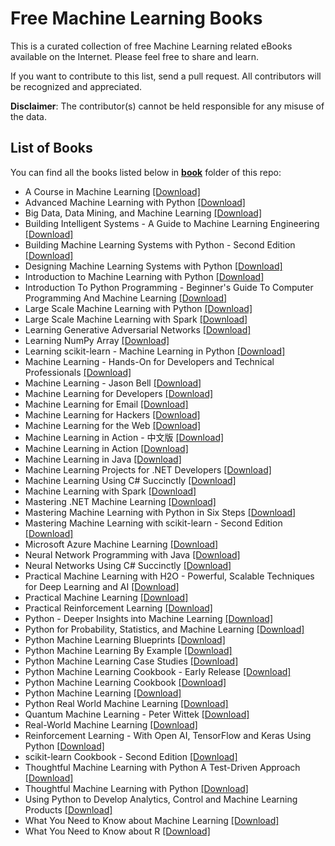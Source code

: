 # Free Machine Learning Books

This is a curated collection of free Machine Learning related eBooks available on the Internet. Please feel free to share and learn.


If you want to contribute to this list, send a pull request. All contributors will be recognized and appreciated.

**Disclaimer**: The contributor(s) cannot be held responsible for any misuse of the data.

## List of Books

You can find all the books listed below in [**book**](/book) folder of this repo:

* A Course in Machine Learning [[Download]](/book/A%20Course%20in%20Machine%20Learning.pdf)
* Advanced Machine Learning with Python [[Download]](/book/Advanced%20Machine%20Learning%20with%20Python.pdf)
* Big Data, Data Mining, and Machine Learning [[Download]](/book/Big%20Data%2C%20Data%20Mining%2C%20and%20Machine%20Learning.epub)
* Building Intelligent Systems - A Guide to Machine Learning Engineering [[Download]](/book/Building%20Intelligent%20Systems%20-%20A%20Guide%20to%20Machine%20Learning%20Engineering.pdf)
* Building Machine Learning Systems with Python - Second Edition [[Download]](/book/Building%20Machine%20Learning%20Systems%20with%20Python%20-%20Second%20Edition.pdf)
* Designing Machine Learning Systems with Python [[Download]](/book/Designing%20Machine%20Learning%20Systems%20with%20Python.pdf)
* Introduction to Machine Learning with Python [[Download]](/book/Introduction%20to%20Machine%20Learning%20with%20Python.pdf)
* Introduction To Python Programming - Beginner's Guide To Computer Programming And Machine Learning [[Download]](/book/Introduction%20To%20Python%20Programming%20-%20Beginner%27s%20Guide%20To%20Computer%20Programming%20And%20Machine%20Learning.epub)
* Large Scale Machine Learning with Python [[Download]](/book/Large%20Scale%20Machine%20Learning%20with%20Python.pdf)
* Large Scale Machine Learning with Spark [[Download]](/book/Large%20Scale%20Machine%20Learning%20with%20Spark.pdf)
* Learning Generative Adversarial Networks [[Download]](/book/Learning%20Generative%20Adversarial%20Networks.epub)
* Learning NumPy Array [[Download]](/book/Learning%20NumPy%20Array.pdf)
* Learning scikit-learn - Machine Learning in Python [[Download]](/book/Learning%20scikit-learn%20-%20Machine%20Learning%20in%20Python.pdf)
* Machine Learning - Hands-On for Developers and Technical Professionals [[Download]](/book/Machine%20Learning%20-%20Hands-On%20for%20Developers%20and%20Technical%20Professionals.pdf)
* Machine Learning - Jason Bell [[Download]](/book/Machine%20Learning%20-%20Jason%20Bell.epub)
* Machine Learning for Developers [[Download]](/book/Machine%20Learning%20for%20Developers.pdf)
* Machine Learning for Email [[Download]](/book/Machine%20Learning%20for%20Email.epub)
* Machine Learning for Hackers [[Download]](/book/Machine%20Learning%20for%20Hackers.pdf)
* Machine Learning for the Web [[Download]](/book/Machine%20Learning%20for%20the%20Web.pdf)
* Machine Learning in Action - 中文版 [[Download]](/book/Machine%20Learning%20in%20Action%20-%20%E4%B8%AD%E6%96%87%E7%89%88.pdf)
* Machine Learning in Action [[Download]](/book/Machine%20Learning%20in%20Action.pdf)
* Machine Learning in Java [[Download]](/book/Machine%20Learning%20in%20Java.pdf)
* Machine Learning Projects for .NET Developers [[Download]](/book/Machine%20Learning%20Projects%20for%20.NET%20Developers.pdf)
* Machine Learning Using C# Succinctly [[Download]](/book/Machine%20Learning%20Using%20C%23%20Succinctly.pdf)
* Machine Learning with Spark [[Download]](/book/Machine%20Learning%20with%20Spark.pdf)
* Mastering .NET Machine Learning [[Download]](/book/Mastering%20.NET%20Machine%20Learning.epub)
* Mastering Machine Learning with Python in Six Steps [[Download]](/book/Mastering%20Machine%20Learning%20with%20Python%20in%20Six%20Steps.pdf)
* Mastering Machine Learning with scikit-learn - Second Edition [[Download]](/book/Mastering%20Machine%20Learning%20with%20scikit-learn%20-%20Second%20Edition.epub)
* Microsoft Azure Machine Learning [[Download]](/book/Microsoft%20Azure%20Machine%20Learning.pdf)
* Neural Network Programming with Java [[Download]](/book/Neural%20Network%20Programming%20with%20Java.pdf)
* Neural Networks Using C# Succinctly [[Download]](/book/Neural%20Networks%20Using%20C%23%20Succinctly.pdf)
* Practical Machine Learning with H2O - Powerful, Scalable Techniques for Deep Learning and AI [[Download]](/book/Practical%20Machine%20Learning%20with%20H2O%20-%20Powerful%2C%20Scalable%20Techniques%20for%20Deep%20Learning%20and%20AI.pdf)
* Practical Machine Learning [[Download]](/book/Practical%20Machine%20Learning.pdf)
* Practical Reinforcement Learning [[Download]](/book/Practical%20Reinforcement%20Learning.epub)
* Python - Deeper Insights into Machine Learning [[Download]](/book/Python%20-%20Deeper%20Insights%20into%20Machine%20Learning.pdf)
* Python for Probability, Statistics, and Machine Learning [[Download]](/book/Python%20for%20Probability%2C%20Statistics%2C%20and%20Machine%20Learning.pdf)
* Python Machine Learning Blueprints [[Download]](/book/Python%20Machine%20Learning%20Blueprints.pdf)
* Python Machine Learning By Example [[Download]](/book/Python%20Machine%20Learning%20By%20Example.epub)
* Python Machine Learning Case Studies [[Download]](/book/Python%20Machine%20Learning%20Case%20Studies.pdf)
* Python Machine Learning Cookbook - Early Release [[Download]](/book/Python%20Machine%20Learning%20Cookbook%20-%20Early%20Release.pdf)
* Python Machine Learning Cookbook [[Download]](/book/Python%20Machine%20Learning%20Cookbook.pdf)
* Python Machine Learning [[Download]](/book/Python%20Machine%20Learning.pdf)
* Python Real World Machine Learning [[Download]](/book/Python%20Real%20World%20Machine%20Learning.epub)
* Quantum Machine Learning - Peter Wittek [[Download]](/book/Quantum%20Machine%20Learning%20-%20Peter%20Wittek.epub)
* Real-World Machine Learning [[Download]](/book/Real-World%20Machine%20Learning.pdf)
* Reinforcement Learning - With Open AI, TensorFlow and Keras Using Python [[Download]](/book/Reinforcement%20Learning%20-%20With%20Open%20AI%2C%20TensorFlow%20and%20Keras%20Using%20Python.pdf)
* scikit-learn Cookbook - Second Edition [[Download]](/book/scikit-learn%20Cookbook%20-%20Second%20Edition.pdf)
* Thoughtful Machine Learning with Python A Test-Driven Approach [[Download]](/book/Thoughtful%20Machine%20Learning%20with%20Python%20A%20Test-Driven%20Approach.pdf)
* Thoughtful Machine Learning with Python [[Download]](/book/Thoughtful%20Machine%20Learning%20with%20Python.mobi)
* Using Python to Develop Analytics, Control and Machine Learning Products [[Download]](/book/Using%20Python%20to%20Develop%20Analytics%2C%20Control%20and%20Machine%20Learning%20Products.pdf)
* What You Need to Know about Machine Learning [[Download]](/book/What%20You%20Need%20to%20Know%20about%20Machine%20Learning.pdf)
* What You Need to Know about R [[Download]](/book/What%20You%20Need%20to%20Know%20about%20R.pdf)

